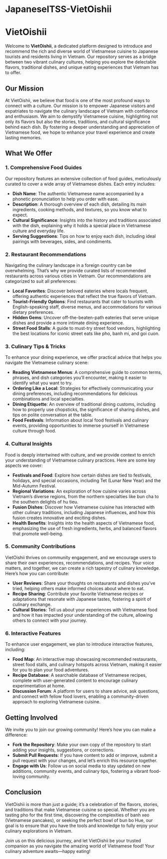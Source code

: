 # JapaneseITSS-VietOishii
# VietOishii

Welcome to **VietOishii**, a dedicated platform designed to introduce and recommend the rich and diverse world of Vietnamese cuisine to Japanese tourists and residents living in Vietnam. Our repository serves as a bridge between two vibrant culinary cultures, helping you explore the delectable flavors, traditional dishes, and unique eating experiences that Vietnam has to offer. 

## Our Mission

At VietOishii, we believe that food is one of the most profound ways to connect with a culture. Our mission is to empower Japanese visitors and expatriates to navigate the culinary landscape of Vietnam with confidence and enthusiasm. We aim to demystify Vietnamese cuisine, highlighting not only its flavors but also the stories, traditions, and cultural significance behind each dish. By fostering a deeper understanding and appreciation of Vietnamese food, we hope to enhance your travel experience and create lasting memories.

## What We Offer

### 1. **Comprehensive Food Guides**

Our repository features an extensive collection of food guides, meticulously curated to cover a wide array of Vietnamese dishes. Each entry includes:

- **Dish Name**: The authentic Vietnamese name accompanied by a phonetic pronunciation to help you order with ease.
- **Description**: A thorough overview of each dish, detailing its main ingredients, cooking methods, and textures, so you know what to expect.
- **Cultural Significance**: Insights into the history and traditions associated with the dish, explaining why it holds a special place in Vietnamese culture and everyday life.
- **Serving Suggestions**: Tips on how to enjoy each dish, including ideal pairings with beverages, sides, and condiments.

### 2. **Restaurant Recommendations**

Navigating the culinary landscape in a foreign country can be overwhelming. That’s why we provide curated lists of recommended restaurants across various cities in Vietnam. Our recommendations are categorized to suit all preferences:

- **Local Favorites**: Discover beloved eateries where locals frequent, offering authentic experiences that reflect the true flavors of Vietnam.
- **Tourist-Friendly Options**: Find restaurants that cater to tourists with English-speaking staff, diverse menus, and accommodations for various dietary preferences.
- **Hidden Gems**: Uncover off-the-beaten-path eateries that serve unique dishes and provide a more intimate dining experience.
- **Street Food Stalls**: A guide to must-try street food vendors, highlighting the best locations for iconic street eats like pho, banh mi, and goi cuon.

### 3. **Culinary Tips & Tricks**

To enhance your dining experience, we offer practical advice that helps you navigate the Vietnamese culinary scene:

- **Reading Vietnamese Menus**: A comprehensive guide to common terms, phrases, and dish categories you’ll encounter, making it easier to identify what you want to try.
- **Ordering Like a Local**: Strategies for effectively communicating your dining preferences, including recommendations for delicious combinations and local specialties.
- **Dining Etiquette**: An overview of traditional dining customs, including how to properly use chopsticks, the significance of sharing dishes, and tips on polite conversation at the table.
- **Food Festivals**: Information about local food festivals and culinary events, providing opportunities to immerse yourself in Vietnamese culture through food.

### 4. **Cultural Insights**

Food is deeply intertwined with culture, and we provide context to enrich your understanding of Vietnamese culinary practices. Here are some key aspects we cover:

- **Festivals and Food**: Explore how certain dishes are tied to festivals, holidays, and special occasions, including Tet (Lunar New Year) and the Mid-Autumn Festival.
- **Regional Variations**: An exploration of how cuisine varies across Vietnam’s diverse regions, from the northern specialties like bun cha to the southern delights of hu tieu.
- **Fusion Dishes**: Discover how Vietnamese cuisine has interacted with other culinary traditions, including Japanese influences, and how this fusion creates innovative and exciting dishes.
- **Health Benefits**: Insights into the health aspects of Vietnamese food, emphasizing the use of fresh ingredients, herbs, and balanced flavors that promote well-being.

### 5. **Community Contributions**

VietOishii thrives on community engagement, and we encourage users to share their own experiences, recommendations, and recipes. Your voice matters, and together, we can create a rich tapestry of culinary knowledge. Here’s how you can contribute:

- **User Reviews**: Share your thoughts on restaurants and dishes you’ve tried, helping others make informed choices about where to eat.
- **Recipe Sharing**: Contribute your favorite Vietnamese recipes or adaptations that resonate with Japanese tastes, fostering a spirit of culinary exchange.
- **Cultural Stories**: Tell us about your experiences with Vietnamese food and how it has impacted your understanding of the culture, allowing others to connect with your journey.

### 6. **Interactive Features**

To enhance user engagement, we plan to introduce interactive features, including:

- **Food Map**: An interactive map showcasing recommended restaurants, street food stalls, and culinary hotspots across Vietnam, making it easier for you to plan your food adventures.
- **Recipe Database**: A searchable database of Vietnamese recipes, complete with user-generated content to encourage culinary experimentation at home.
- **Discussion Forum**: A platform for users to share advice, ask questions, and connect with fellow food lovers, enabling a community-driven approach to exploring Vietnamese cuisine.

## Getting Involved

We invite you to join our growing community! Here’s how you can make a difference:

- **Fork the Repository**: Make your own copy of the repository to start adding your insights, suggestions, or corrections.
- **Submit Pull Requests**: If you have content to add or improve, submit a pull request with your changes, and let’s enrich this resource together.
- **Engage with Us**: Follow us on social media to stay updated on new additions, community events, and culinary tips, fostering a vibrant food-loving community.

## Conclusion

VietOishii is more than just a guide; it’s a celebration of the flavors, stories, and traditions that make Vietnamese cuisine so special. Whether you are tasting pho for the first time, discovering the complexities of banh xeo (Vietnamese pancakes), or seeking the perfect bowl of bun bo Hue, our goal is to ensure that you have the tools and knowledge to fully enjoy your culinary explorations in Vietnam.

Join us on this delicious journey, and let VietOishii be your trusted companion as you navigate the amazing world of Vietnamese food! Your culinary adventure awaits—happy eating!
